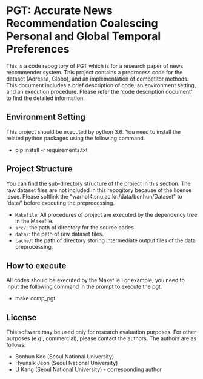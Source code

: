 # PGT: Accurate News Recommendation Coalescing Personal and Global Temporal Preferences
This is a code repogitory of PGT which is for a research paper of news recommender system.
This project contains a preprocess code for the dataset (Adressa, Globo), and an implementation of competitor methods.
This document includes a brief description of code, an environment setting, and an execution procedure.
Please refer the 'code description document' to find the detailed information.

## Environment Setting
This project should be executed by python 3.6.
You need to install the related python packages using the following command.
- pip install -r requirements.txt

## Project Structure
You can find the sub-directory structure of the project in this section.
The raw dataset files are not included in this repogitory because of the license issue.
Please softlink the "warhol4.snu.ac.kr:/data/bonhun/Dataset" to 'data/' before executing the preprocessing.

- `Makefile`: All procedures of project are executed by the dependency tree in the Makefile.
- `src/`: the path of directory for the source codes.
- `data/`: the path of raw dataset files.
- `cache/`: the path of directory storing intermediate output files of the data preprocessing.

## How to execute
All codes should be executed by the Makefile
For example, you need to input the following command in the prompt to execute the pgt.
- make comp_pgt

## License
This software may be used only for research evaluation purposes.
For other purposes (e.g., commercial), please contact the authors.
The authors are as follows:
- Bonhun Koo (Seoul National University)
- Hyunsik Jeon (Seoul National University)
- U Kang (Seoul National University) - corresponding author
